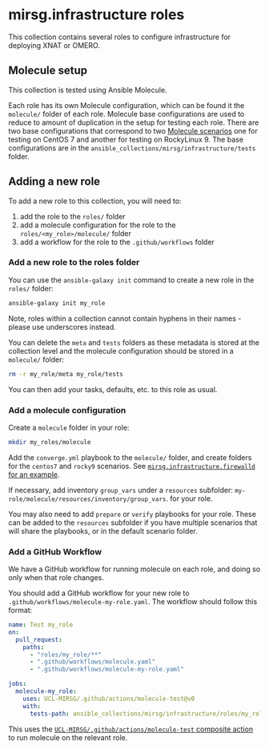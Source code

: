 # mirsg.infrastructure roles

This collection contains several roles to configure infrastructure for deploying
XNAT or OMERO.

## Molecule setup

This collection is tested using Ansible Molecule.

Each role has its own Molecule configuration, which can be found it the
`molecule/` folder of each role. Molecule base configurations are used to reduce
to amount of duplication in the setup for testing each role. There are two base
configurations that correspond to two
[Molecule scenarios](https://ansible.readthedocs.io/projects/molecule/getting-started/#molecule-scenarios)
one for testing on CentOS 7 and another for testing on RockyLinux 9. The base
configurations are in the `ansible_collections/mirsg/infrastructure/tests`
folder.

## Adding a new role

To add a new role to this collection, you will need to:

1. add the role to the `roles/` folder
2. add a molecule configuration for the role to the `roles/<my_role>/molecule/`
   folder
3. add a workflow for the role to the `.github/workflows` folder

### Add a new role to the roles folder

You can use the `ansible-galaxy init` command to create a new role in the
`roles/` folder:

```bash
ansible-galaxy init my_role
```

Note, roles within a collection cannot contain hyphens in their names - please
use underscores instead.

You can delete the `meta` and `tests` folders as these metadata is stored at the
collection level and the molecule configuration should be stored in a
`molecule/` folder:

```bash
rm -r my_role/meta my_role/tests
```

You can then add your tasks, defaults, etc. to this role as usual.

### Add a molecule configuration

Create a `molecule` folder in your role:

```bash
mkdir my_roles/molecule
```

Add the `converge.yml` playbook to the `molecule/` folder, and create folders
for the `centos7` and `rocky9` scenarios. See
[`mirsg.infrastructure.firewalld` for an example](./firewalld/).

If necessary, add inventory `group_vars` under a `resources` subfolder:
`my-role/molecule/resources/inventory/group_vars`. for your role.

You may also need to add `prepare` or `verify` playbooks for your role. These
can be added to the `resources` subfolder if you have multiple scenarios that
will share the playbooks, or in the default scenario folder.

### Add a GitHub Workflow

We have a GitHub workflow for running molecule on each role, and doing so only
when that role changes.

You should add a GitHub workflow for your new role to
`.github/workflows/molecule-my-role.yaml`. The workflow should follow this
format:

```yaml
name: Test my_role
on:
  pull_request:
    paths:
      - "roles/my_role/**"
      - ".github/workflows/molecule.yaml"
      - ".github/workflows/molecule-my-role.yaml"

jobs:
  molecule-my_role:
    uses: UCL-MIRSG/.github/actions/molecule-test@v0
    with:
      tests-path: ansible_collections/mirsg/infrastructure/roles/my_role
```

This uses the
[`UCL-MIRSG/.github/actions/molecule-test` composite action](https://github.com/UCL-MIRSG/.github/blob/main/actions/molecule-test/action.yml)
to run molecule on the relevant role.

